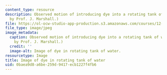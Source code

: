 ```yaml
---
content_type: resource
description: Observed motion of introducing dye into a rotating tank of water. (Image
  by Prof. J. Marshall.)
file: https://ol-ocw-studio-app-production.s3.amazonaws.com/courses/12-003-atmosphere-ocean-and-climate-dynamics-fall-2008/0baea9d8a6be259d9417ecb1227f4fb6_12-003f08.jpg
file_type: image/jpeg
image_metadata:
  caption: Observed motion of introducing dye into a rotating tank of water. (Image
    by Prof. J. Marshall.)
  credit: ''
  image-alt: Image of dye in rotating tank of water.
resourcetype: Image
title: Image of dye in rotating tank of water
uid: 0baea9d8-a6be-259d-9417-ecb1227f4fb6
---
```

